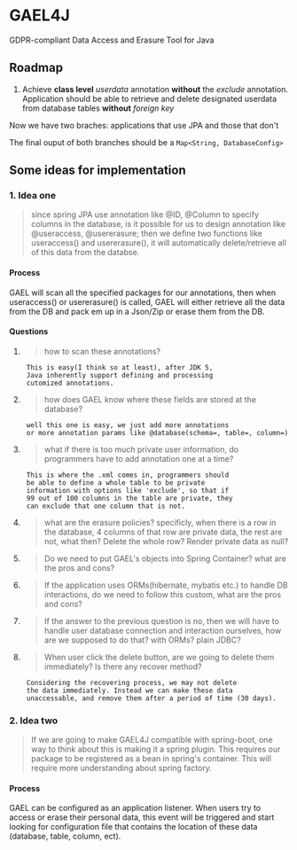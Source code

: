 # GAEL4J
GDPR-compliant Data Access and Erasure Tool for Java


## Roadmap

1. Achieve **class level** *userdata* annotation **without** the *exclude* annotation. Application should be able to retrieve and delete designated userdata from database tables **without** *foreign key*

Now we have two braches: applications that use JPA and those that don't

The final ouput of both branches should be a ```Map<String, DatabaseConfig>```

## Some ideas for implementation

### 1. Idea one
> since spring JPA use annotation like @ID, @Column to specify columns in the database, is it possible for us to design annotation like @useraccess, @usererasure; then we define two functions like useraccess() and usererasure(), it will automatically delete/retrieve all of this data from the databse.

#### Process

GAEL will scan all the specified packages for our annotations, then when useraccess() or usererasure() is called, GAEL will either retrieve all the data from the DB and pack em up in a Json/Zip or erase them from the DB.

#### Questions

1. > how to scan these annotations?  

        This is easy(I think so at least), after JDK 5,
        Java inherently support defining and processing
        cutomized annotations.

2. > how does GAEL know where these fields are stored at the database?  

        well this one is easy, we just add more annotations
        or more annotation params like @database(schema=, table=, column=)

3. > what if there is too much private user information, do programmers have to add annotation one at a time?

        This is where the .xml comes in, programmers should
        be able to define a whole table to be private 
        information with options like 'exclude', so that if
        99 out of 100 columns in the table are private, they
        can exclude that one column that is not.

4. > what are the erasure policies? specificly, when there is a row in the database, 4 columns of that row are private data, the rest are not, what then? Delete the whole row? Render private data as null?
5. > Do we need to put GAEL's objects into Spring Container? what are the pros and cons?       
6. > If the application uses ORMs(hibernate, mybatis etc.) to handle DB interactions, do we need to follow this custom, what are the pros and cons?
7. > If the answer to the previous question is no, then we will have to handle user database connection and interaction ourselves, how are we supposed to do that? with ORMs? plain JDBC?
8. > When user click the delete button, are we going to delete them immediately? Is there any recover method?
                
        Considering the recovering process, we may not delete
        the data immediately. Instead we can make these data 
        unaccessable, and remove them after a period of time (30 days).


### 2. Idea two
> If we are going to make GAEL4J compatible with spring-boot, one way to think about this is making it a spring plugin.
> This requires our package to be registered as a bean in spring's container. This will require more understanding about spring factory.

#### Process
GAEL can be configured as an application listener. When users try to access or erase their personal data, this event will be 
triggered and start looking for configuration file that contains the location of these data (database, table, column, ect).
